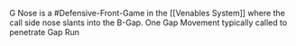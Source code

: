 G Nose is a #Defensive-Front-Game in the [[Venables System]] where the call side nose slants into the B-Gap. One Gap Movement typically called to penetrate Gap Run
